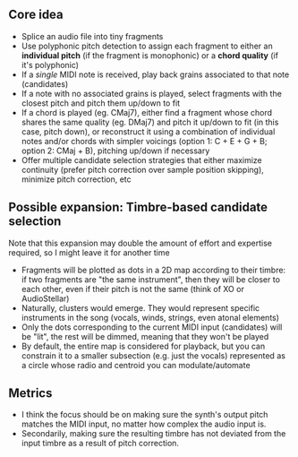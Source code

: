 ## Core idea

- Splice an audio file into tiny fragments
- Use polyphonic pitch detection to assign each fragment to either an **individual pitch** (if the fragment is monophonic) or a **chord quality** (if it's polyphonic)
- If a *single* MIDI note is received, play back grains associated to that note (candidates)
- If a note with no associated grains is played, select fragments with the closest pitch and pitch them up/down to fit
- If a chord is played (eg. CMaj7), either find a fragment whose chord shares the same quality (eg. DMaj7) and pitch it up/down to fit (in this case, pitch down), or reconstruct it using a combination of individual notes and/or chords with simpler voicings (option 1: C + E + G + B; option 2: CMaj + B), pitching up/down if necessary
- Offer multiple candidate selection strategies that either maximize continuity (prefer pitch correction over sample position skipping), minimize pitch correction, etc

## Possible expansion: Timbre-based candidate selection

Note that this expansion may double the amount of effort and expertise required, so I might leave it for another time

- Fragments will be plotted as dots in a 2D map according to their timbre: if two fragments are "the same instrument", then they will be closer to each other, even if their pitch is not the same (think of XO or AudioStellar)
- Naturally, clusters would emerge. They would represent specific instruments in the song (vocals, winds, strings, even atonal elements)
- Only the dots corresponding to the current MIDI input (candidates) will be "lit", the rest will be dimmed, meaning that they won't be played
- By default, the entire map is considered for playback, but you can constrain it to a smaller subsection (e.g. just the vocals) represented as a circle whose radio and centroid you can modulate/automate

## Metrics

- I think the focus should be on making sure the synth's output pitch matches the MIDI input, no matter how complex the audio input is.
- Secondarily, making sure the resulting timbre has not deviated from the input timbre as a result of pitch correction.
